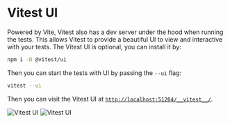 # Vitest UI

Powered by Vite, Vitest also has a dev server under the hood when running the tests. This allows Vitest to provide a beautiful UI to view and interactive with your tests. The Vitest UI is optional, you can install it by:

```bash
npm i -D @vitest/ui
```

Then you can start the tests with UI by passing the `--ui` flag:

```bash
vitest --ui
```

Then you can visit the Vitest UI at [`http://localhost:51204/__vitest__/`](http://localhost:51204/__vitest__/).


<img alt="Vitest UI" img-light src="https://user-images.githubusercontent.com/11247099/171992267-5cae2fa0-b927-400a-8eb1-da776974cb61.png">
<img alt="Vitest UI" img-dark src="https://user-images.githubusercontent.com/11247099/171992272-7c6057e2-80c3-4b17-a7b6-0ac28e5a5e0b.png">
